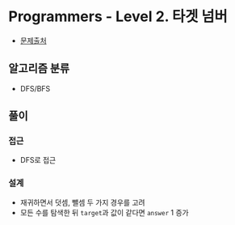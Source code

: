 # Programmers - Level 2. 타겟 넘버

* [문제출처](https://school.programmers.co.kr/learn/courses/30/lessons/43165 "Level 2. 타겟 넘버")

## 알고리즘 분류
- DFS/BFS

## 풀이

### 접근
- DFS로 접근

### 설계
- 재귀하면서 덧셈, 뺄셈 두 가지 경우를 고려
- 모든 수를 탐색한 뒤 `target`과 값이 같다면 `answer` 1 증가